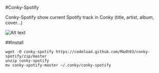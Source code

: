#Conky-Spotify

Conky-Spotify show current Spotify track in Conky (title, artist, album, cover...)

![Alt text](http://oi57.tinypic.com/2w3ylhv.jpg "Sample of conky-spotify")

##Install

    wget -O conky-spotify https://codeload.github.com/Madh93/conky-spotify/zip/master
    unzip conky-spotify
    mv conky-spotify-master ~/.conky/conky-spotify